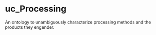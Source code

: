 # uc_Processing
An ontology to unambiguously characterize processing methods and the products they engender.
 
